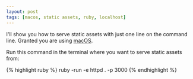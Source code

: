 ```yaml
---
layout: post
tags: [macos, static assets, ruby, localhost]
---
```

I'll show you how to serve static assets with just one line on the command line. Granted you are using [macOS](https://www.apple.com/macos).

Run this command in the terminal where you want to serve static assets from:

{% highlight ruby %}
ruby -run -e httpd . -p 3000
{% endhighlight %}
